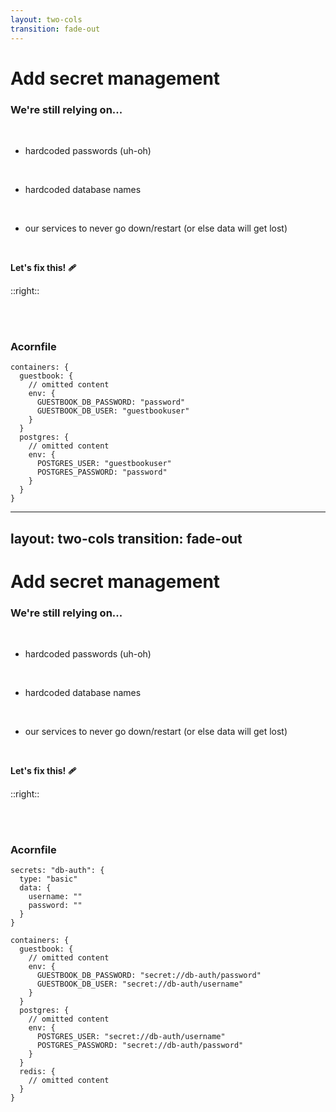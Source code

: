 ```yaml
---
layout: two-cols
transition: fade-out
---
```


# Add secret management

### We're still relying on...

<br />

- hardcoded passwords (uh-oh)

<br />

- hardcoded database names

<br />

- our services to never go down/restart (or else data will get lost)

<br />

**Let's fix this! 🩹**

::right::

<br />

<br />

### Acornfile

```cue {5,6,12,13} {height:'350px'}
containers: {
  guestbook: {
    // omitted content
    env: {
      GUESTBOOK_DB_PASSWORD: "password"
      GUESTBOOK_DB_USER: "guestbookuser"
    }
  }
  postgres: {
    // omitted content
    env: {
      POSTGRES_USER: "guestbookuser"
      POSTGRES_PASSWORD: "password"
    }
  }
}
```

---
layout: two-cols
transition: fade-out
---

# Add secret management

### We're still relying on...

<br />

- hardcoded passwords (uh-oh)

<br />

- hardcoded database names

<br />

- our services to never go down/restart (or else data will get lost)

<br />

**Let's fix this! 🩹**

::right::

<br />

<br />

### Acornfile

```cue {1-7,13,14,20,21} {maxHeight:'350px'}
secrets: "db-auth": {
  type: "basic"
  data: {
    username: ""
    password: ""
  }
}

containers: {
  guestbook: {
    // omitted content
    env: {
      GUESTBOOK_DB_PASSWORD: "secret://db-auth/password"
      GUESTBOOK_DB_USER: "secret://db-auth/username"
    }
  }
  postgres: {
    // omitted content
    env: {
      POSTGRES_USER: "secret://db-auth/username"
      POSTGRES_PASSWORD: "secret://db-auth/password"
    }
  }
  redis: {
    // omitted content
  }
}
```